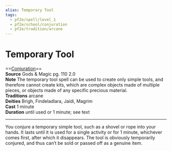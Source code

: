 ```yaml
---
alias: Temporary Tool 
tags:
  - pf2e/spell/level_1
  - pf2e/school/conjuration
  - pf2e/tradition/arcane
---
```


# Temporary Tool

==[Conjuration](../../../Traits/Conjuration.md)==  
__Source__ Gods & Magic pg. 110 2.0  
**Note** The temporary tool spell can be used to create only simple tools, and therefore cannot create kits, which are complex objects made of multiple pieces, or objects made of any specific precious material.  
**Traditions** arcane  
**Deities** Brigh, Findeladlara, Jaidi, Magrim  
**Cast** 1 minute  
**Duration** until used or 1 minute; see text

---

You conjure a temporary simple tool, such as a shovel or rope into your hands. It lasts until it is used for a single activity or for 1 minute, whichever comes first, after which it disappears. The tool is obviously temporarily conjured, and thus can’t be sold or passed off as a genuine item.
